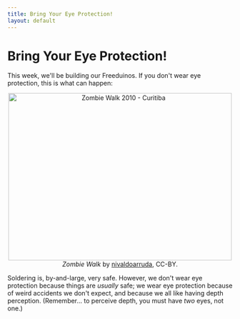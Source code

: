```yaml
---
title: Bring Your Eye Protection!
layout: default
---
```


# Bring Your Eye Protection!

This week, we'll be building our Freeduinos. If you don't wear eye protection, this is what can happen:

<div align="center">
<a href="http://www.flickr.com/photos/nivaldoarruda/4356904909/" title="Zombie Walk 2010 - Curitiba by Nivaldo Arruda, on Flickr"><img src="http://farm5.staticflickr.com/4003/4356904909_39b5de0d14.jpg" width="500" height="375" alt="Zombie Walk 2010 - Curitiba"></a><br/>
<em>Zombie Walk</em> by <a href="http://www.flickr.com/photos/nivaldoarruda/4356904909/in/photostream/">nivaldoarruda</a>, CC-BY.
</div>

Soldering is, by-and-large, very safe. However, we don't wear eye protection because things are *usually* safe; we wear eye protection because of weird accidents we don't expect, and because we all like having depth perception. (Remember... to perceive depth, you must have *two* eyes, not one.)

